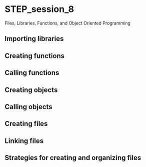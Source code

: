 # STEP_session_8
Files, Libraries, Functions, and Object Oriented Programming

## Importing libraries

## Creating functions

## Calling functions

## Creating objects

## Calling objects

## Creating files

## Linking files

## Strategies for creating and organizing files
